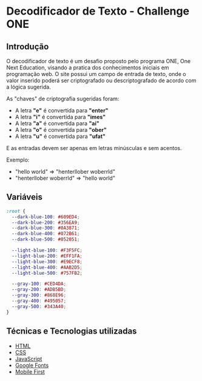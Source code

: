 # Decodificador de Texto - Challenge ONE
## Introdução
O decodificador de texto é um desafio proposto pelo programa ONE, One Next Education, visando a pratica dos conhecimentos iniciais em programação web. O site possui um campo de entrada de texto, onde o valor inserido poderá ser criptografado ou descriptografado de acordo com a lógica sugerida.

As "chaves" de criptografia sugeridas foram:

- A letra **"e"** é convertida para **"enter"**
- A letra **"i"** é convertida para **"imes"**
- A letra **"a"** é convertida para **"ai"**
- A letra **"o"** é convertida para **"ober"**
- A letra **"u"** é convertida para **"ufat"**

E as entradas devem ser apenas em letras minúsculas e sem acentos.

Exemplo:
- "hello world" => "henterllober woberrld"
- "henterllober woberrld" => "hello world"

## Variáveis

```css
:root {
  --dark-blue-100: #609ED4;
  --dark-blue-200: #356EA9;
  --dark-blue-300: #0A3871;
  --dark-blue-400: #072B61;
  --dark-blue-500: #052051;

  --light-blue-100: #F3F5FC;
  --light-blue-200: #EFF1FA;
  --light-blue-300: #E9ECF8;
  --light-blue-400: #AAB2D5;
  --light-blue-500: #757FB2;

  --gray-100: #CED4DA;
  --gray-200: #ADB5BD;
  --gray-300: #868E96;
  --gray-400: #495057;
  --gray-500: #343A40;
}
```

## Técnicas e Tecnologias utilizadas
- [HTML](https://developer.mozilla.org/en-US/docs/Web/HTML)
- [CSS](https://developer.mozilla.org/en-US/docs/Web/CSS)
- [JavaScript](https://developer.mozilla.org/en-US/docs/Web/JavaScript)
- [Google Fonts](https://fonts.google.com/)
- [Mobile First](https://www.moblee.com.br/blog/mobile-first-principais-vantagens/#:~:text=O%20que%20%C3%A9%20mobile%20first%3F&text=Mobile%20first%20%C3%A9%20um%20projeto,acontece%20na%20maioria%20das%20vezes.)

